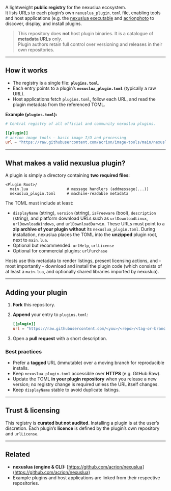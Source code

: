 A lightweight **public registry** for the nexuslua ecosystem.  
It lists URLs to each plugin’s own `nexuslua_plugin.toml` file, enabling tools and host applications (e.g. the [nexuslua executable](https://github.com/acrion/nexuslua) and [acrionphoto](https://github.com/acrionphoto) to discover, display, and install plugins.

> This repository does **not** host plugin binaries. It is a catalogue of **metadata URLs** only.  
> Plugin authors retain full control over versioning and releases in their own repositories.

---

## How it works

- The registry is a single file: **`plugins.toml`**.
- Each entry points to a plugin’s **`nexuslua_plugin.toml`** (typically a raw URL).
- Host applications fetch `plugins.toml`, follow each URL, and read the plugin metadata from the referenced TOML.

**Example (`plugins.toml`):**
```toml
# Central registry of all official and community nexuslua plugins.

[[plugin]]
# acrion image tools – basic image I/O and processing
url = "https://raw.githubusercontent.com/acrion/image-tools/main/nexuslua_plugin.toml"
````

---

## What makes a valid nexuslua plugin?

A plugin is simply a directory containing **two required files**:

```
<Plugin Root>/
  main.lua                 # message handlers (addmessage(...))
  nexuslua_plugin.toml     # machine-readable metadata
```

The TOML must include at least:

* `displayName` (string), `version` (string), `isFreeware` (bool), `description` (string), and platform download URLs such as `urlDownloadLinux`, `urlDownloadWindows`, and `urlDownloadDarwin`.
  These URLs must point to a **zip archive of your plugin** **without** its `nexuslua_plugin.toml`. During installation, nexuslua places the TOML into the **unzipped** plugin root, next to `main.lua`.
* Optional but recommended: `urlHelp`, `urlLicense`
* Optional for commercial plugins: `urlPurchase`

Hosts use this metadata to render listings, present licensing actions, and - most importantly - download and install the plugin code (which consists of at least a `main.lua`, and optionally shared libraries imported by nexuslua).

---

## Adding your plugin

1. **Fork** this repository.
2. **Append** your entry to `plugins.toml`:

   ```toml
   [[plugin]]
   url = "https://raw.githubusercontent.com/<you>/<repo>/<tag-or-branch>/nexuslua_plugin.toml"
   ```
3. Open a **pull request** with a short description.

### Best practices

* Prefer a **tagged** URL (immutable) over a moving branch for reproducible installs.
* Keep `nexuslua_plugin.toml` accessible over **HTTPS** (e.g. GitHub Raw).
* Update the TOML **in your plugin repository** when you release a new version; no registry change is required unless the URL itself changes.
* Keep `displayName` stable to avoid duplicate listings.

---

## Trust & licensing

This registry is **curated but not audited**. Installing a plugin is at the user’s discretion.
Each plugin’s **licence** is defined by the plugin’s own repository and `urlLicense`.

---

## Related

* **nexuslua (engine & CLI):** [https://github.com/acrion/nexuslua](https://github.com/acrion/nexuslua)
* Example plugins and host applications are linked from their respective repositories.

